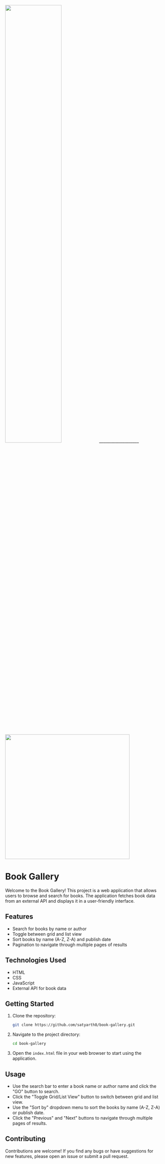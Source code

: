 <img src="https://github.com/user-attachments/assets/76a9f338-04bc-4f33-9c7f-f643ab5f1eae" width="60%">____________________<img src="https://github.com/user-attachments/assets/385c617f-9b78-414b-82b2-2d564c4e0195" height="400px">

# Book Gallery

Welcome to the Book Gallery! This project is a web application that allows users to browse and search for books. The application fetches book data from an external API and displays it in a user-friendly interface.

## Features

- Search for books by name or author
- Toggle between grid and list view
- Sort books by name (A-Z, Z-A) and publish date
- Pagination to navigate through multiple pages of results

## Technologies Used

- HTML
- CSS
- JavaScript
- External API for book data

## Getting Started

1. Clone the repository:
   ```bash
   git clone https://github.com/satyarth8/book-gallery.git
   ```

2. Navigate to the project directory:
   ```bash
   cd book-gallery
   ```

3. Open the `index.html` file in your web browser to start using the application.

## Usage

- Use the search bar to enter a book name or author name and click the "GO" button to search.
- Click the "Toggle Grid/List View" button to switch between grid and list view.
- Use the "Sort by" dropdown menu to sort the books by name (A-Z, Z-A) or publish date.
- Click the "Previous" and "Next" buttons to navigate through multiple pages of results.

## Contributing

Contributions are welcome! If you find any bugs or have suggestions for new features, please open an issue or submit a pull request.
